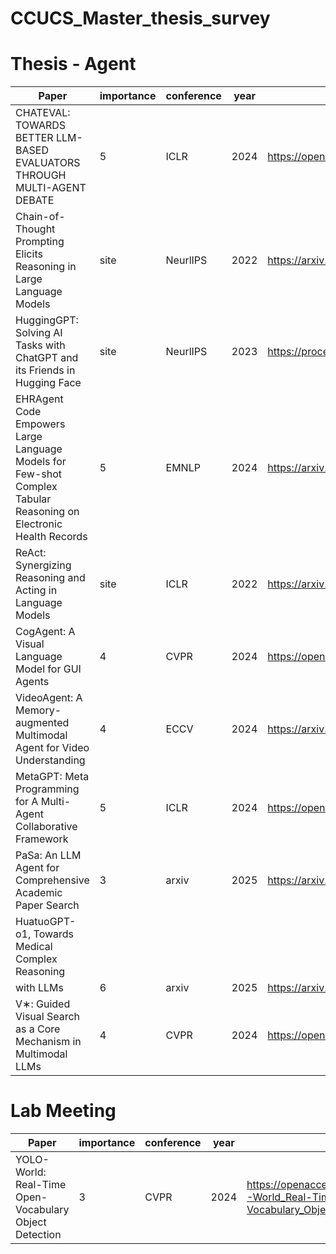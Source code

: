 # CCUCS_Master_thesis_survey

# Thesis - Agent
| Paper | importance | conference | year | link |
| -- | -- | -- | -- | -- |
| CHATEVAL: TOWARDS BETTER LLM-BASED EVALUATORS THROUGH MULTI-AGENT DEBATE | 5 | ICLR | 2024 | https://openreview.net/pdf?id=FQepisCUWu |
| Chain-of-Thought Prompting Elicits Reasoning in Large Language Models | site | NeurlIPS | 2022 | https://arxiv.org/pdf/2201.11903 |
| HuggingGPT: Solving AI Tasks with ChatGPT and its Friends in Hugging Face | site | NeurlIPS | 2023 | https://proceedings.neurips.cc/paper_files/paper/2023/hash/77c33e6a367922d003ff102ffb92b658-Abstract-Conference.html |
| EHRAgent Code Empowers Large Language Models for Few-shot Complex Tabular Reasoning on Electronic Health Records | 5 | EMNLP | 2024 | https://arxiv.org/abs/2401.07128 |
| ReAct: Synergizing Reasoning and Acting in Language Models | site | ICLR | 2022 | https://arxiv.org/abs/2210.03629 |
| CogAgent: A Visual Language Model for GUI Agents | 4 | CVPR | 2024 | https://openaccess.thecvf.com/content/CVPR2024/papers/Hong_CogAgent_A_Visual_Language_Model_for_GUI_Agents_CVPR_2024_paper.pdf |
| VideoAgent: A Memory-augmented Multimodal Agent for Video Understanding | 4 | ECCV | 2024 | https://arxiv.org/abs/2403.11481 |
| MetaGPT: Meta Programming for A Multi-Agent Collaborative Framework | 5 | ICLR | 2024 | https://openreview.net/forum?id=VtmBAGCN7o |
| PaSa: An LLM Agent for Comprehensive Academic Paper Search | 3 | arxiv | 2025 | https://arxiv.org/abs/2501.10120 |
| HuatuoGPT-o1, Towards Medical Complex Reasoning
with LLMs | 6 | arxiv | 2025 | https://arxiv.org/pdf/2412.18925 |
| V∗: Guided Visual Search as a Core Mechanism in Multimodal LLMs | 4 | CVPR | 2024 | https://openaccess.thecvf.com/content/CVPR2024/papers/Wu_V_Guided_Visual_Search_as_a_Core_Mechanism_in_Multimodal_CVPR_2024_paper.pdf |

# Lab Meeting
| Paper | importance | conference | year | link |
| -- | -- | -- | -- | -- |
| YOLO-World: Real-Time Open-Vocabulary Object Detection | 3 | CVPR | 2024 | https://openaccess.thecvf.com/content/CVPR2024/papers/Cheng_YOLO-World_Real-Time_Open-Vocabulary_Object_Detection_CVPR_2024_paper.pdf |